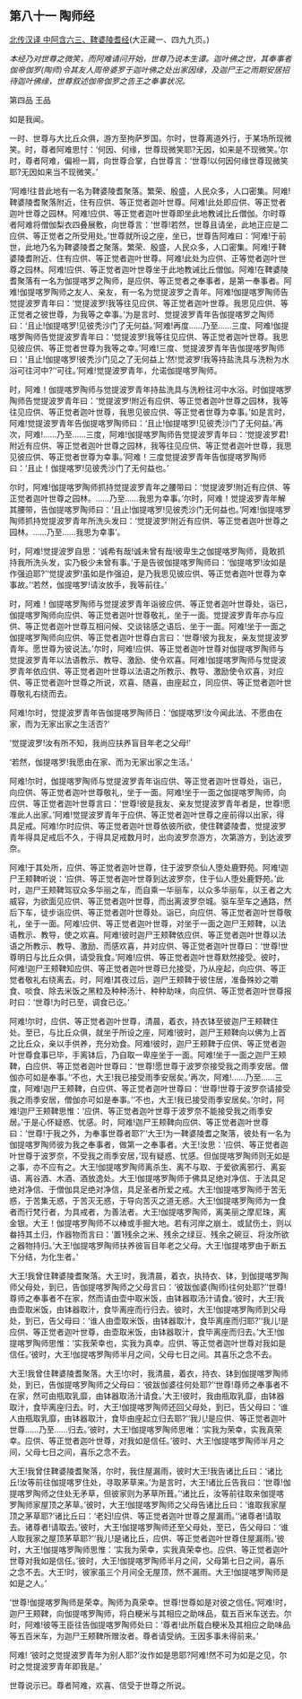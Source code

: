 ## 第八十一 陶师经

[北传汉译 中阿含六三、鞞婆陵耆经](https://github.com/gwsice/buddhism/blob/master/%E6%97%A9%E6%9C%9F/%E4%B8%AD%E9%98%BF%E5%90%AB%E7%BB%8F/12.md#63)(大正藏一、四九九页。)

*本经乃对世尊之微笑，而阿难请问开始，世尊乃说本生谭。迦叶佛之世，其奉事者伽帝伽罗(陶师)令其友人周帝婆罗于迦叶佛之处出家因缘，及迦尸王之雨期安居招待迦叶佛缘，世尊叙述伽帝伽罗之告王之奉事状况。*

第四品 王品

如是我闻。

一时、世尊与大比丘众俱，游方至拘萨罗国。尔时，世尊离道外行，于某场所现微笑。时，尊者阿难思忖：‘何因、何缘，世尊现微笑耶?无因，如来是不现微笑。’尔时，尊者阿难，偏袒一肩，向世尊合掌，白世尊言：‘世尊!以何因何缘世尊现微笑耶?无因如来当不现微笑。’

‘阿难!往昔此地有一名为鞞婆陵耆聚落。繁荣、殷盛，人民众多，人口密集。阿难!鞞婆陵耆聚落附近，住有应供、等正觉者迦叶世尊。阿难!此处即应供、等正觉者迦叶世尊之园林。阿难!应供、等正觉者迦叶世尊即坐此地教诫比丘僧伽。尔时尊者阿难将僧伽梨衣四叠展敷，向世尊言：‘世尊!若然，世尊且请坐，此地正应是二应供、等正觉者之所受用处。’世尊就所设之座，坐已，世尊告阿难曰：‘阿难!于前世，此地乃名为鞞婆陵耆之聚落。繁荣、殷盛，人民众多，人口密集。阿难!于鞞婆陵耆附近、住有应供、等正觉者迦叶世尊。阿难!此处为应供、正等觉者迦叶世尊之园林。阿难!应供、等正觉者迦叶世尊坐于此地教诫比丘僧伽。阿难!在鞞婆陵耆聚落有一名为伽提喀罗之陶师，是应供、等正觉者之奉事者，是第一奉事者。阿难!伽提喀罗陶师之友人、亲友，有一名为觉提波罗之青年。阿难!伽提喀罗陶师告觉提波罗青年曰：‘觉提波罗!我等往见应供、等正觉者迦叶世尊。我思见应供、等正觉者之彼世尊，为我等之幸事。’为是言时、觉提波罗青年告伽提喀罗之陶师曰：‘且止!伽提喀罗!见彼秃沙门了无何益。’阿难!再度……乃至……三度、阿难!伽提喀罗陶师告觉提波罗青年曰：‘觉提波罗!我等往见应供、等正觉者迦叶世尊。我思见彼应供、等正觉者世尊为我等之幸。’阿难!三度、觉提波罗青年告伽提喀罗陶师曰：‘且止!伽提喀罗!彼秃沙门见之了无何益上‘然!觉波罗!我等持盐洗具与洗粉为水浴可往河中?’‘可往。’阿难!觉提波罗青年，允诺伽提喀罗陶师。

时，阿难！伽提喀罗陶师与觉提波罗青年持盐洗具与洗粉往河中水浴。时伽提喀罗陶师告觉提波罗青年曰：‘觉提波罗!附近有应供、等正觉者迦叶世尊之园林，我等往见应供、等正觉者迦叶世尊，我思见彼应供、等正觉者世尊为幸事。’如是言时，阿难!觉提波罗青年告伽提喀罗陶师曰：‘且止!伽提喀罗!见彼秃沙门了无何益。’再次，阿难!……乃至……三度，阿难!伽提喀罗陶师告觉提波罗青年曰：‘觉提波罗君!附近有应供、等正觉者迦叶世尊之园林，我等往见应供、等正觉者迦叶世尊，我思见彼应供、等正觉者世尊为幸事。’阿难！三度觉提波罗青年告伽提喀罗陶师曰：‘且止！伽提喀罗!见彼秃沙门了无何益也。’

尔时，阿难!伽提喀罗陶师抓持觉提波罗青年之腰带曰：‘觉提波罗!附近有应供、等正觉者迦叶世尊之园林。……乃至……我思为幸事。’尔时，阿难！觉提波罗青年解其腰带，告伽提喀罗陶师曰：‘且止!伽提喀罗!见彼秃沙门无何益也。’阿难!伽提喀罗陶师抓持觉提波罗青年所洗头发曰：‘觉提波罗!附近有应供、等正觉者迦叶世尊之园林。……乃至……我思为幸事’。

时，阿难!觉提波罗自思：‘诚希有哉!诚未曾有哉!彼卑生之伽提喀罗陶师，竟敢抓持我所洗头发，实乃极少未曾有事。’于是告彼伽提喀罗陶师曰：‘伽提喀罗!汝如是作强迫耶?’‘觉提波罗!虽如是作强迫，是乃我思见彼应供、等正觉者迦叶世尊为幸事故。’‘若然，伽提喀罗!请汝放手，我等前往。’

时，阿难！伽提喀罗陶师与觉提波罗青年诣彼应供、等正觉者迦叶世尊处，诣已，伽提喀罗陶师向应供、等正觉者迦叶世尊敬礼，坐于一面。觉提波罗青年亦与应供、等正觉者迦叶世尊互相问候、交谈铭感之语后、坐于一面。阿难!坐于一面之伽提喀罗陶师向应供、等正觉者迦叶世尊白言曰：‘世尊!彼为我友，亲友觉提波罗青年。愿世尊为彼说法。’尔时，阿难!应供、等正觉者迦叶世尊对伽提喀罗陶师与觉提波罗青年以法语教示、教导、激励、使令欢喜。阿难!伽提喀罗陶师与觉提波罗青年依应供、等正觉者迦叶世尊以法语之所教示、教导、激励使令欢喜，对应供、等正觉者迦叶世尊之所说，欢喜、随喜，由座起立，同应供、等正觉者迦叶世尊敬礼右绕而去。

阿难!尔时，觉提波罗青年告伽提喀罗陶师日：‘伽提喀罗!汝今闻此法、不愿由在家，而为无家出家之生活否?’

‘觉提波罗!汝有所不知，我尚应扶养盲目年老之父母!’

‘若然，伽提喀罗!我愿由在家、而为无家出家之生活。’

阿难!尔时，伽提喀罗陶师与觉提波罗青年诣应供、等正觉者迦叶世尊处，诣已，向应供、等正觉者迦叶世尊敬礼，坐于一面。阿难!坐于一面之伽提喀罗陶师，向应供、等正觉者迦叶世尊言曰：‘世尊!彼是我友、亲友觉提波罗青年者是，世尊!愿准此人出家。’阿难!觉提波罗青年于应供、等正觉者迦叶世尊之座前得以出家，得具足戒。阿难!尔时应供、等正觉者迦叶世尊依彼所欲，使住鞞婆陵耆，觉提波罗青年得具足戒后不久，于得具足戒数月时，出向波罗奈游方，次第游方，到达波罗奈。

阿难!于其处所，应供、等正觉者迦叶世尊，住于波罗奈仙人堕处鹿野苑。阿难!迦尸王颊鞞听说：‘应供、等正觉者迦叶世尊到达波罗奈，住于仙人堕处鹿野苑。’此时，迦尸王颊鞞驾驭众多华丽之车，而自乘一华丽车，以众多华丽车，以王者之大威容，为欲面见应供、等正觉者迦叶世尊，而出离波罗奈城。驱车至车之通路，然后下车，徒步诣应供、等正觉者迦叶世尊处。诣已，向应供、等正觉者迦叶世尊敬礼，坐于一面。阿难!应供、等正觉者迦叶世尊，对坐于一面之迦尸王颊鞞，以法语教示、教导，使之欢喜。阿难!彼时迦尸王颊鞞依应供、等正觉者迦叶世尊以法语之所教示、教导、激励、而感欢喜，并对应供、等正觉者迦叶世尊曰：‘世尊!世尊明日与比丘众俱，请受我食。’阿难!应供、等正觉者迦叶世尊默然接受。彼时，阿难!迦尸王颊鞞知应供、等正觉者迦叶世尊已允接受，乃从座起，向应供、等正觉者敬礼右绕离去。时，阿难!其夜过后，迦尸王颊鞞于彼住居，准备殊妙之嚼食、啖食、除去米饭之黑粒及种种汤汁、种种助味，向应供、等正觉者迦叶世尊报时曰：‘世尊!为时已至，调食已讫。’

阿难!尔时，应供、等正觉者迦叶世尊，清晨，着衣，持衣钵至彼迦尸王颊鞞住处。至已，与比丘众俱，就坐于所设之座，阿难!彼时，迦尸王颊鞞向以佛为上首之比丘众，亲以手供养，充分劝食。阿难!彼时，迦尸王颊鞞于应供、等正觉者迦叶世尊食事已毕，手离钵后，乃自取一卑座坐于一面。阿难!坐于一面之迦尸王颊鞞，白应供、等正觉者迦叶世尊曰：‘世尊!愿世尊于波罗奈接受我之雨季安居。僧伽亦可如是奉事。’‘不也，大王!我已接受雨季安居矣。’再次，阿难!……乃至……三度，阿难!迦尸王颊鞞，白应供、等正觉者迦叶世尊曰：‘世尊!世尊于波罗奈请接受我之雨季安居，僧伽亦可如是奉事。’‘不也，大王!我已接受雨季安居矣。’尔时，阿难!迦尸王颊鞞思惟：‘应供、等正觉者迦叶世尊于波罗奈不能接受我之雨季安居。’于是心怀疑惑、忧感。时，阿难!迦尸王颊鞞向应供、等正觉者迦叶世尊曰：‘世尊!于我之外，为奉事世尊者耶?’‘大王!为一鞞婆陵耆之聚落，彼处有一名为伽提喀罗陶师彼为我之奉事者，做第一之奉事者。大王!汝思：‘应供、等正觉者迦叶世尊于波罗奈，不受我之雨季安居，’现有疑惑、忧感。但伽提喀罗陶师则无如是之事，亦不应有之。大王!伽提喀罗陶师离杀生、离不与取、于爱欲离邪行、离妄语、离谷酒、木酒、酒放逸处。大王!伽提喀罗陶师于佛具足绝对净信、于法具足绝对净信、于僧伽具足绝对净信，具足圣者所爱之戒。大王!伽提喀罗陶师于苦无惑，于苦集无惑，于苦灭无惑，于导向苦灭之道无惑。大王!伽提喀罗陶师为一食者而行梵行者，为具戒者，为善法者。大王!伽提喀罗陶师，离美丽之摩尼珠，离金银。大王！伽提喀罗陶师不以棒或手掘大地。若有河岸之崩土、或鼠伤土，则以畚持其土归，作器物而言曰：‘置1残余之米、残余之绿豆、残余之碗豆、将汝所欲之器物持归。’大王!伽提喀罗陶师扶养彼盲目年老之父母。大王!伽提喀罗由于断五下分结，为化生者。’

大王!我曾住鞞婆陵耆聚落。大王!时，我清晨，着衣，执持衣、钵，到伽提喀罗陶师父母处，到已，告伽提喀罗陶师之父母言曰：‘彼跋伽婆(陶师)往何处耶?’‘世尊!尊师之奉事者不在家，然而请由壶中取米饭，由钵器取汤汁请食。’彼时，大王!我由壶取米饭，由钵器取汁，食毕离座而行归去。彼时，大王!伽提喀罗陶师到父母处，到已，告父母曰：‘谁人由壶取米饭，由钵器取汁，食毕离座而归耶?’‘我儿!是应供、等正觉者迦叶世尊，由壶取米饭，由钵器取汁，食毕离座而归去。’大王!伽提喀罗陶师思惟：‘实我荣幸也，实我为真幸。应供、等正觉者迦叶世尊对我如是信任。’彼时，大王!伽提喀罗陶师半月之间，父母七日之间。其喜乐之念不去。

大王!我曾住鞞婆陵耆聚落。大王!尔时，我清晨，着衣，持衣、钵到伽提喀罗陶师处，到已，告伽提喀罗陶师之父母曰：‘彼跋伽婆往何处耶?’‘世尊!尊师之奉事者不在家，然可由瓶取乳靡，由钵器取汤汁请食。’大王!彼时，我由瓶取乳靡，由钵器取汁，食毕离座归去。时，大王!伽提喀罗陶师还回父母处，到已，告父母曰：‘谁人由瓶取乳靡，由钵器取汁，食毕由座起立归去耶?’‘我儿!是应供、等正觉者迦叶世尊……乃至……归去。’彼时，大王!伽提喀罗陶师思唯：‘实我为荣幸，实我真荣幸。应供、等正觉者迦叶世尊，对我如是信任。’彼时、大王!伽提喀罗陶师半月之间，父母七日之间，喜乐之念不去。

大王!我曾住鞞婆陵耆聚落，尔时，我住屋漏雨，彼时大王!我告诸比丘曰：‘诸比丘!汝等前往伽提喀罗住处，寻取茅草来。’为是言时，大王!诸比丘告我曰：‘世尊!伽提喀罗陶师之住处无矛草，但彼家则为茅草所葺。’‘诸比丘，汝等前往取来伽提喀罗陶师家屋顶之茅草。’彼时，大王!伽提喀罗陶师之父母告诸比丘曰：‘谁取我家屋顶之茅草耶?’诸比丘曰：‘老妇!应供、等正觉者迦叶世尊之屋漏雨。’‘诸尊者!请取去。诸尊者!请取去。’彼时，大王!伽提喀罗陶师还至父母处，至已，告父母曰：‘谁人取我家之屋顶茅草耶?’‘我儿!是诸比丘，应供、等正觉者迦叶世尊住屋漏雨。’彼时，大王!伽提喀罗陶师思惟：‘实我为荣幸，实我真荣幸也。应供、等正觉者迦叶世尊对我如是信任。’彼时，大王!伽提喀罗陶师半月之间，父母第七日之间，喜乐之念不去。大王!时，彼家虽三个月间全无屋顶，然不漏雨。大王!伽提喀罗陶师是如是之人。’

‘世尊!伽提喀罗陶师是荣幸。陶师为真荣幸。世尊!世尊如是对彼之信任。’阿难!时，迦尸王颊鞞，向伽提喀罗陶师，将白粳米与其相应之助味品，载五百米车送去。尔时，阿难!彼等王臣往告伽提喀罗陶师处曰：‘尊者!此所载白粳米及其相应之助味品等五百米车，为迦尸王颊鞞所赠汝者。尊者请受纳。王因多事未得前来。’

阿难! ‘彼时之觉提波罗青年为别人耶?’汝作如是思耶?阿难!然不可为如是之见，尔时之觉提波罗青年即我是。’

世尊说示已。尊者阿难，欢喜、信受于世尊之所说。
